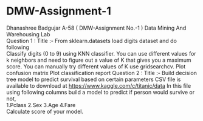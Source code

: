 # DMW-Assignment-1
Dhanashree Badgujar A-58 ( DMW-Assignment No.-1 ) Data Mining And Warehousing Lab
<br>
Question 1 : Title :- From sklearn.datasets load digits dataset and do following
<br>
Classify digits (0 to 9) using KNN classifier. You can use different values for k neighbors and need to figure out a value of K that gives you a maximum score. You can manually try different values of K use gridsearchcv. Plot confusion matrix Plot classification report Question 2 : Title :- Build decision tree model to predict survival based on certain parameters CSV file is available to download at https://www.kaggle.com/c/titanic/data In this file using following columns build a model to predict if person would survive or not,
<br>
1.Pclass 2.Sex 3.Age 4.Fare
<br>
Calculate score of your model.
<br>
